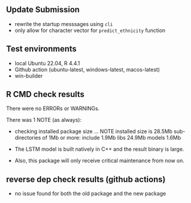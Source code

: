 ## Update Submission

* rewrite the startup messsages using `cli`
* only allow for character vector for `predict_ethnicity` function 

## Test environments
* local Ubuntu 22.04, R 4.4.1
* Github action (ubuntu-latest, windows-latest, macos-latest)
* win-builder

## R CMD check results

There were no ERRORs or WARNINGs. 

There was 1 NOTE (as always):

* checking installed package size ... NOTE
    installed size is 28.5Mb
    sub-directories of 1Mb or more:
      include   1.9Mb
      libs     24.9Mb
      models    1.6Mb

* The LSTM model is built natively in C++ and the result binary is large.
* Also, this package will only receive critical maintenance from now on.

## reverse dep check results (github actions)

* no issue found for both the old package and the new package
